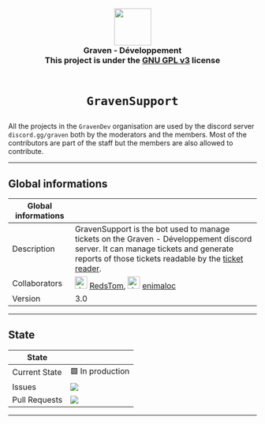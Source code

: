 <h3 align="center">
  <img src="https://avatars.githubusercontent.com/u/78621926?s=200&v=4" width="75"><br/>
  Graven - Développement<br/>
  This project is under the <a href="https://choosealicense.com/licenses/gpl-3.0/">GNU GPL v3</a> license<br/><br/>
</h3>

# <p align="center">`GravenSupport`</p>

All the projects in the <code>GravenDev</code> organisation are used by the discord server <code>
discord.gg/graven</code> both by the moderators and the members.
Most of the contributors are part of the staff but the members are also allowed to contribute.
  
---
## Global informations

| Global informations |                                                                                                                                                                                                                                                                       |
|---------------------|-----------------------------------------------------------------------------------------------------------------------------------------------------------------------------------------------------------------------------------------------------------------------|
| Description         | GravenSupport is the bot used to manage tickets on the Graven - Développement discord server. It can manage tickets and generate reports of those tickets readable by the [ticket reader](https://redstom.github.io/GravenDev-TicketReader).
| Collaborators       | <img src="https://avatars.githubusercontent.com/u/44524788?v=4" alt="drawing" width="25"/> [RedsTom](https://github.com/RedsTom), <img src="https://avatars.githubusercontent.com/u/44118516?v=4" alt="drawing" width="25"/> [enimaloc](https://github.com/enimaloc)      |
| Version             | 3.0                                                                                                                                                                                                                                                                   |

---

## State
| State                  |             |
|------------------------|-------------|
| Current State          | 🟩 In production     |
| Issues | ![](https://img.shields.io/github/issues/GravenDev/GravenSupport?style=for-the-badge) |
| Pull Requests | ![](https://img.shields.io/github/issues-pr/GravenDev/GravenSupport?style=for-the-badge) |

--- 
